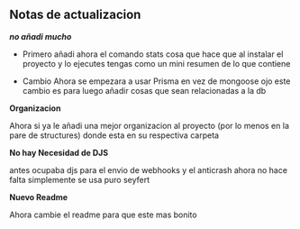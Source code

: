 ## Notas de actualizacion 


***no añadi mucho***

- Primero añadi ahora el comando stats cosa que hace que al instalar el proyecto y lo ejecutes tengas como un mini resumen de lo que contiene

- Cambio Ahora se empezara a usar Prisma en vez de mongoose ojo este cambio es para luego añadir cosas que sean relacionadas a la db

**Organizacion**

Ahora si ya le añadi una mejor organizacion al proyecto (por lo menos en la pare de structures) donde esta en su respectiva carpeta

**No hay Necesidad de DJS**

antes ocupaba djs para el envio de webhooks y el anticrash ahora no hace falta simplemente se usa puro seyfert

**Nuevo Readme**

Ahora cambie el readme para que este mas bonito